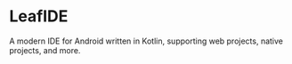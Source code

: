 # LeafIDE
A modern IDE for Android written in Kotlin, supporting web projects, native projects, and more.